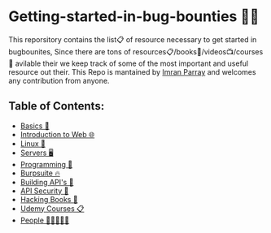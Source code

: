 # Getting-started-in-bug-bounties 👨‍💻

This reporsitory contains the list📋 of resource necessary to get started in bugbounites, Since there are tons of resources📋/books📖/videos📺/courses📼 avilable their we keep track of some of the most important and useful resource out their. This Repo is mantained by [Imran Parray](https://twitter.com/imranparray101) and welcomes any contribution from anyone.


## Table of Contents:

- [Basics 🏁]()
- [Introduction to Web 🌐]()
- [Linux 🐧]()
- [Servers 🖥️]()
- [Programming 🤖]()
- [Burpsuite 🔥]()
- [Building API's 🏨]()
- [API Security 🔐]()
- [Hacking Books 📖]()
- [Udemy Courses 📋]()
- [People 🧑🏽‍🤝‍🧑🏿]()

